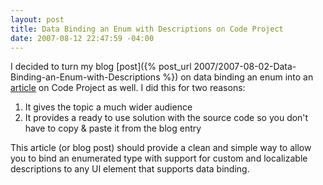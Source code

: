 ```yaml
---
layout: post
title: Data Binding an Enum with Descriptions on Code Project
date: 2007-08-12 22:47:59 -04:00
---
```


I decided to turn my blog [post]({% post_url 2007/2007-08-02-Data-Binding-an-Enum-with-Descriptions %}) on data binding an enum into an [article](http://www.codeproject.com/useritems/enumdatabinding.asp) on Code Project as well. I did this for two reasons:

1.  It gives the topic a much wider audience
2.  It provides a ready to use solution with the source code so you don't have to copy & paste it from the blog entry 

This article (or blog post) should provide a clean and simple way to allow you to bind an enumerated type with support for custom and localizable descriptions to any UI element that supports data binding.
